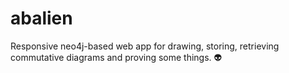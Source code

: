 # abalien
Responsive neo4j-based web app for drawing, storing, retrieving commutative diagrams and proving some things. 👽
